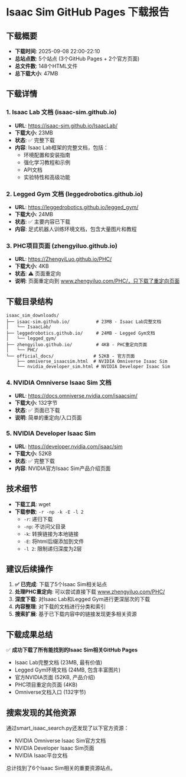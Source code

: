 # Isaac Sim GitHub Pages 下载报告

## 下载概要
- **下载时间**: 2025-09-08 22:00-22:10
- **总站点数**: 5个站点 (3个GitHub Pages + 2个官方页面)
- **总文件数**: 148个HTML文件
- **总下载大小**: 47MB

## 下载详情

### 1. Isaac Lab 文档 (isaac-sim.github.io)
- **URL**: https://isaac-sim.github.io/IsaacLab/
- **下载大小**: 23MB
- **状态**: ✅ 完整下载
- **内容**: Isaac Lab框架的完整文档，包括：
  - 环境配置和安装指南
  - 强化学习教程和示例
  - API文档
  - 实验特性和高级功能

### 2. Legged Gym 文档 (leggedrobotics.github.io)
- **URL**: https://leggedrobotics.github.io/legged_gym/
- **下载大小**: 24MB
- **状态**: ✅ 主要内容已下载
- **内容**: 足式机器人训练环境文档，包含大量图片和教程

### 3. PHC项目页面 (zhengyiluo.github.io)
- **URL**: https://ZhengyiLuo.github.io/PHC/
- **下载大小**: 4KB
- **状态**: ⚠️ 页面重定向
- **说明**: 页面重定向到 www.zhengyiluo.com/PHC/，只下载了重定向页面

## 下载目录结构
```
isaac_sim_downloads/
├── isaac-sim.github.io/          # 23MB - Isaac Lab完整文档
│   └── IsaacLab/
├── leggedrobotics.github.io/     # 24MB - Legged Gym文档
│   └── legged_gym/
├── zhengyiluo.github.io/         # 4KB - PHC重定向页面
│   └── PHC/
└── official_docs/               # 52KB - 官方页面
    ├── omniverse_isaacsim.html  # NVIDIA Omniverse Isaac Sim
    └── nvidia_developer_sim.html # NVIDIA Developer Isaac Sim
```

### 4. NVIDIA Omniverse Isaac Sim 文档
- **URL**: https://docs.omniverse.nvidia.com/isaacsim/
- **下载大小**: 132字节
- **状态**: ✅ 页面已下载
- **说明**: 简单的重定向/入口页面

### 5. NVIDIA Developer Isaac Sim
- **URL**: https://developer.nvidia.com/isaac/sim
- **下载大小**: 52KB
- **状态**: ✅ 完整下载
- **内容**: NVIDIA官方Isaac Sim产品介绍页面

## 技术细节
- **下载工具**: wget
- **下载参数**: `-r -np -k -E -l 2`
  - `-r`: 递归下载
  - `-np`: 不访问父目录
  - `-k`: 转换链接为本地链接
  - `-E`: 将html后缀添加到文件
  - `-l 2`: 限制递归深度为2层

## 建议后续操作
1. **✅ 已完成**: 下载了5个Isaac Sim相关站点
2. **处理PHC重定向**: 可以尝试直接下载 www.zhengyiluo.com/PHC/
3. **深度下载**: 对Isaac Lab和Legged Gym进行更深层次的下载
4. **内容整理**: 对下载的文档进行分类和索引
5. **搜索扩展**: 基于已下载内容中的链接发现更多相关资源

## 下载成果总结
✅ **成功下载了所有能找到的Isaac Sim相关GitHub Pages**
- Isaac Lab完整文档 (23MB, 最有价值)
- Legged Gym环境文档 (24MB, 包含丰富图片)
- 官方NVIDIA页面 (52KB, 产品介绍)
- PHC项目重定向页面 (4KB)
- Omniverse文档入口 (132字节)

## 搜索发现的其他资源
通过smart_isaac_search.py还发现了以下官方资源：
- NVIDIA Omniverse Isaac Sim官方文档
- NVIDIA Developer Isaac Sim页面
- NVIDIA Isaac平台文档

总计找到了6个Isaac Sim相关的重要资源站点。
